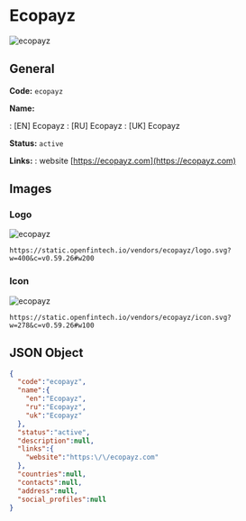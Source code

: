
# Ecopayz 
![ecopayz](https://static.openfintech.io/vendors/ecopayz/logo.svg?w=400&c=v0.59.26#w200)  

## General 
 
**Code:** `ecopayz` 
 
**Name:** 
 
:	[EN] Ecopayz 
:	[RU] Ecopayz 
:	[UK] Ecopayz 
 
**Status:** `active` 
 
**Links:** 
: website [https://ecopayz.com](https://ecopayz.com) 
 

## Images 

### Logo 
 
![ecopayz](https://static.openfintech.io/vendors/ecopayz/logo.svg?w=400&c=v0.59.26#w200)  

```
https://static.openfintech.io/vendors/ecopayz/logo.svg?w=400&c=v0.59.26#w200
```  

### Icon 
 
![ecopayz](https://static.openfintech.io/vendors/ecopayz/icon.svg?w=278&c=v0.59.26#w100)  

```
https://static.openfintech.io/vendors/ecopayz/icon.svg?w=278&c=v0.59.26#w100
```  

## JSON Object 

```json
{
  "code":"ecopayz",
  "name":{
    "en":"Ecopayz",
    "ru":"Ecopayz",
    "uk":"Ecopayz"
  },
  "status":"active",
  "description":null,
  "links":{
    "website":"https:\/\/ecopayz.com"
  },
  "countries":null,
  "contacts":null,
  "address":null,
  "social_profiles":null
}
```  
